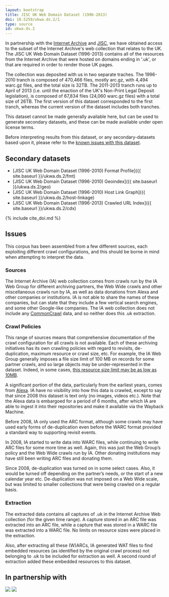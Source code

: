 ```yaml
---
layout: bootstrap
title: JISC UK Web Domain Dataset (1996-2013)
doi: 10.5259/ukwa.ds.2/1
type: source
id: ukwa.ds.2
---
```


In partnership with the [Internet Archive](http://www.archive.org/) and [JISC](http://www.jisc.ac.uk/), we have obtained access to the subset of the Internet Archive's web collection that relates to the UK. The JISC UK Web Domain Dataset (1996-2013) contains all of the resources from the Internet Archive that were hosted on domains ending in '.uk', or that are required in order to render those UK pages.

The collection was deposited with us in two separate traches. The 1996-2010 tranch is composed of 470,466 files, mostly arc.gz, with 4,494 warc.gz files, and the total size is 32TB. The 2011-2013 tranch runs up to April of 2013 (i.e. until the enaction of the UK's Non-Print Legal Deposit legislation), is composed of 67,834 files (24,060 warc.gz files) with a total size of 26TB. The first version of this dataset corresponded to the first tranch, whereas the current version of the dataset includes both tranches.

This dataset cannot be made generally available here, but can be used to generate secondary datasets, and these can be made available under open license terms.

Before interpreting results from this dataset, or any secondary-datasets based upon it, please refer to the [known issues with this dataset](#issues).

Secondary datasets
------------------

* [JISC UK Web Domain Dataset (1996-2010) Format Profile]({{ site.baseurl }}/ukwa.ds.2/fmt)
* [JISC UK Web Domain Dataset (1996-2010) Geoindex]({{ site.baseurl }}/ukwa.ds.2/geo)
* [JISC UK Web Domain Dataset (1996-2010) Host Link Graph]({{ site.baseurl }}/ukwa.ds.2/host-linkage)
* [JISC UK Web Domain Dataset (1996-2013) Crawled URL Index]({{ site.baseurl }}/ukwa.ds.2/cdx)

{% include cite_doi.md %}

Issues
------

This corpus has been assembled from a few different sources, each exploiting different crawl configurations, and this should be borne in mind when attempting to interpret the data.

### Sources ### 
 
The Internet Archive (IA) web collection comes from crawls run by the IA Web Group for different archiving partners, the Web Wide crawls and other miscellaneous crawls run by IA, as well as data donations from Alexa and other companies or institutions. IA is not able to share the names of these companies, but can state that they include a few vertical search engines, and some other Google-like companies. The IA web collection does not include any [CommonCrawl](http://commoncrawl.org/) data, and so neither does this .uk extraction.

### Crawl Policies ###

This range of sources means that comprehensive documentation of the crawl configuration for all crawls is not available. Each of these archiving initiatives has its own crawling policies with regard to revisits, de-duplication, maximum resource or crawl size, etc. For example, the IA Web Group generally imposes a file size limit of 100 MB on records for some partner crawls, and so large objects may be under-represented in the dataset. Indeed, in some cases, [this resource size limit may be as low as 10MB](https://archive.org/about/faqs.php#18).

A significant portion of the data, particularly from the earliest years, comes from [Alexa](http://www.alexa.com/). IA have no visibility into how this data is crawled, except to say that since 2008 this dataset is text only (no images, videos etc.). Note that the Alexa data is embargoed for a period of 6 months, after which IA are able to ingest it into their repositories and make it available via the Wayback Machine.

Before 2008, IA only used the ARC format, although some crawls may have used early forms of de-duplication even before the WARC format provided a standard way to supporting revisit events.

In 2008, IA started to write data into WARC files, while continuing to write ARC files for some more time as well. Again, this was just the Web Group’s policy and the Web Wide crawls run by IA. Other donating institutions may have still been writing ARC files and donating them.

Since 2008, de-duplication was turned on in some select cases. Also, it would be turned off depending on the partner’s needs, or the start of a new calendar year etc. De-duplication was not imposed on a Web Wide scale, but was limited to smaller collections that were being crawled on a regular basis.
 
### Extraction ###

The extracted data contains all captures of .uk in the Internet Archive Web collection (for the given time range). A capture stored in an ARC file was extracted into an ARC file, while a capture that was stored in a WARC file was extracted into a WARC file. No limits on resource sizes were placed in the extraction. 
 
Also, after extracting all these (W)ARCs, IA generated WAT files to find embedded resources (as identified by the original crawl process) not belonging to .uk to be included for extraction as well. A second round of extraction added these embedded resources to this dataset.

In partnership with
-------------------

[<img src="{{ site.baseurl }}/assets/images/jisc-logo-sml.png"/>](http://www.jisc.ac.uk/)
[<img src="{{ site.baseurl }}/assets/images/ia-logo-sml.png"/>](http://www.archive.org/)


